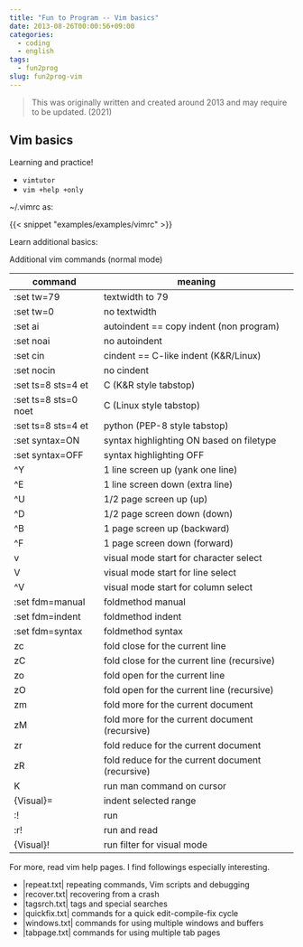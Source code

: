 ```yaml
---
title: "Fun to Program -- Vim basics"
date: 2013-08-26T00:00:56+09:00
categories:
  - coding
  - english
tags:
  - fun2prog
slug: fun2prog-vim
---
```


> This was originally written and created around 2013 and may require to be
> updated. (2021)

## Vim basics

Learning and practice!

* `vimtutor`
* `vim +help +only`

~/.vimrc as:

{{< snippet "examples/examples/vimrc" >}}


Learn additional basics:

Additional vim commands (normal mode)

|command              | meaning |
| --- | --- |
|:set tw=79           | textwidth to 79 |
|:set tw=0            | no textwidth |
|:set ai              | autoindent == copy indent   (non program) |
|:set noai            | no autoindent |
|:set cin             | cindent    == C-like indent (K&R/Linux) |
|:set nocin           | no cindent |
|:set ts=8 sts=4 et   | C (K&R style tabstop) |
|:set ts=8 sts=0 noet | C (Linux style tabstop) |
|:set ts=8 sts=4 et   | python (PEP-8 style tabstop) |
|:set syntax=ON       | syntax highlighting ON based on filetype |
|:set syntax=OFF      | syntax highlighting OFF |
|^Y                   | 1 line screen up (yank one line) |
|^E                   | 1 line screen down (extra line) |
|^U                   | 1/2 page screen up (up) |
|^D                   | 1/2 page screen down (down) |
|^B                   | 1 page screen up (backward) |
|^F                   | 1 page screen down (forward) |
|v                    | visual mode start for character select |
|V                    | visual mode start for line select |
|^V                   | visual mode start for column select |
|:set fdm=manual      | foldmethod manual |
|:set fdm=indent      | foldmethod indent |
|:set fdm=syntax      | foldmethod syntax |
|zc                   | fold close for the current line |
|zC                   | fold close for the current line (recursive) |
|zo                   | fold open for the current line |
|zO                   | fold open for the current line (recursive) |
|zm                   | fold more for the current document |
|zM                   | fold more for the current document (recursive) |
|zr                   | fold reduce for the current document |
|zR                   | fold reduce for the current document (recursive) |
|K                    | run man command on cursor |
|\{Visual}=           | indent selected range |
|:! <command>         | run <command> |
|:r! <command>        | run <command> and read |
|\{Visual}! <command> | run filter <command> for visual mode |

For more, read vim help pages.  I find followings especially interesting.

* |repeat.txt|    repeating commands, Vim scripts and debugging
* |recover.txt|   recovering from a crash 
* |tagsrch.txt|   tags and special searches
* |quickfix.txt|  commands for a quick edit-compile-fix cycle
* |windows.txt|   commands for using multiple windows and buffers
* |tabpage.txt|   commands for using multiple tab pages


<!-- vim: set sw=2 sts=2 ai si et tw=79 ft=markdown: -->
